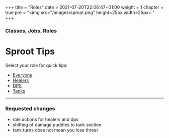 +++
title = "Roles"
date = 2021-07-20T22:06:47+01:00
weight = 1
chapter = true
pre = "<img src=\"/images/sproot.png\" height=25px width=25px> "
+++

### Classes, Jobs, Roles

# Sproot Tips

Select your role for quick tips:
* [Everyone](/guides/sproots/everyone)
* [Healers](/guides/sproots/healers)
* [DPS](/guides/sproots/dps)
* [Tanks](/guides/sproots/tanks)





--- 

### Requested changes
* role actions for healers and dps
* shifting of damage puddles to tank section
* tank turns does not mean you lose threat